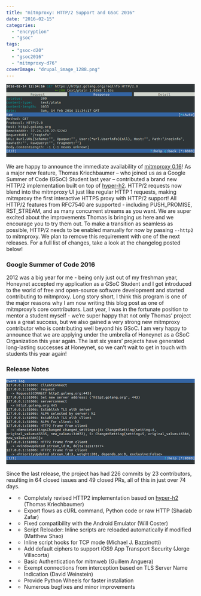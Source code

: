 ```yaml
---
title: "mitmproxy: HTTP/2 Support and GSoC 2016"
date: "2016-02-15"
categories: 
  - "encryption"
  - "gsoc"
tags: 
  - "gsoc-d20"
  - "gsoc2016"
  - "mitmproxy-d76"
coverImage: "drupal_image_1288.png"
---
```


![](images/drupal_image_1288.png)

We are happy to announce the immediate availability of [mitmproxy 0.16](https://mitmproxy.org/)! As a major new feature, Thomas Kriechbaumer – who joined us as a Google Summer of Code (GSoC) Student last year – contributed a brand new HTTP/2 implementation built on top of [hyper-h2](https://github.com/python-hyper/hyper-h2). HTTP/2 requests now blend into the mitmproxy UI just like regular HTTP 1 requests, making mitmproxy the first interactive HTTPS proxy with HTTP/2 support! All HTTP/2 features from RFC7540 are supported - including PUSH\_PROMISE, RST\_STREAM, and as many concurrent streams as you want. We are super excited about the improvements Thomas is bringing us here and we encourage you to try them out. To make a transition as seamless as possible, HTTP/2 needs to be enabled manually for now by passing `--http2` to mitmproxy. We plan to remove this requirement with one of the next releases. For a full list of changes, take a look at the changelog posted below!

### Google Summer of Code 2016

2012 was a big year for me - being only just out of my freshman year, Honeynet accepted my application as a GSoC Student and I got introduced to the world of free and open-source software development and started contributing to mitmproxy. Long story short, I think this program is one of the major reasons why I am now writing this blog post as one of mitmproxy’s core contributors. Last year, I was in the fortunate position to mentor a student myself - we’re super happy that not only Thomas’ project was a great success, but we also gained a very strong new mitmproxy contributor who is contributing well beyond his GSoC. I am very happy to announce that we are applying under the umbrella of Honeynet as a GSoC Organization this year again. The last six years’ projects have generated long-lasting successes at Honeynet, so we can’t wait to get in touch with students this year again!

### Release Notes

![](images/drupal_image_1289.png)

Since the last release, the project has had 226 commits by 23 contributors, resulting in 64 closed issues and 49 closed PRs, all of this in just over 74 days.

- - Completely revised HTTP2 implementation based on [hyper-h2](https://github.com/python-hyper/hyper-h2) (Thomas Kriechbaumer)

- - Export flows as cURL command, Python code or raw HTTP (Shadab Zafar)

- - Fixed compatibility with the Android Emulator (Will Coster)

- - Script Reloader: Inline scripts are reloaded automatically if modified (Matthew Shao)

- - Inline script hooks for TCP mode (Michael J. Bazzinotti)

- - Add default ciphers to support iOS9 App Transport Security (Jorge Villacorta)

- - Basic Authentication for mitmweb (Guillem Anguera)

- - Exempt connections from interception based on TLS Server Name Indication (David Weinstein)

- - Provide Python Wheels for faster installation

- - Numerous bugfixes and minor improvements
